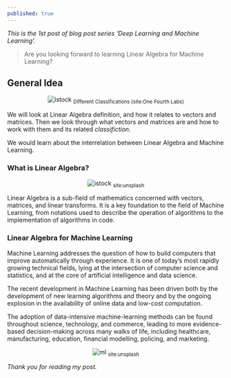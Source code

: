 ```yaml
---
published: true
---
```

_This is the 1st post of blog post series ‘Deep Learning and Machine Learning’._

> Are you looking forward to learning Linear Algebra for Machine Learning?

## General Idea

<center>
<img src="{{site.baseurl}}/assets/images/do.png" alt="istock">
<sub>Different Classifications (site:One Fourth Labs)</sub>
</center>

We will look at Linear Algebra definition, and how it relates to vectors and matrices. Then we look through what vectors and matrices are and how to work with them and its related *classifiction*.

We would learn about the interrelation between Linear Algebra and Machine Learning. 

### What is Linear Algebra?

<center>
<img src="{{site.baseurl}}/assets/images/istock.jpg" alt="istock">
<sub>site:unsplash</sub>
</center>

Linear Algebra is a sub-field of mathematics concerned with vectors, matrices, and linear transforms. It is a key foundation to the field of Machine Learning, from notations used to describe the operation of algorithms to the implementation of algorithms in code.

### Linear Algebra for Machine Learning

Machine Learning addresses the question of how to build computers that improve automatically through experience. It is one of today’s most rapidly growing technical fields, lying at the intersection of computer science and statistics, and at the core of artificial intelligence and data science.

The recent development in Machine Learning has been driven both by the development of new learning algorithms and theory and by the ongoing explosion in the availability of online data and low-cost computation.

The adoption of data-intensive machine-learning methods can be found throughout science, technology, and commerce, leading to more evidence-based decision-making across many walks of life, including healthcare, manufacturing, education, financial modelling, policing, and marketing.

<center>
<img src="{{site.baseurl}}/assets/images/ml.jpg" alt="ml">
<sub>site:unsplash</sub>
</center>

_Thank you for reading my post._
